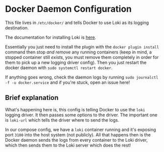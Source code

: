 # Docker Daemon Configuration

This file lives in `/etc/docker/` and tells Docker to use Loki as its logging destination.

The documentation for installing Loki is [here](https://github.com/grafana/loki/tree/master/docs/clients/docker-driver).

Essentially you just need to install the plugin with the `docker plugin install` command then stop _and remove_ any running containers (keep in mind, a stopped container still _exists_, you must remove them completely in order for them to pick up a new logging driver config). Then you just restart the docker daemon with `sudo systemctl restart docker`.

If anything goes wrong, check the daemon logs by running `sudo journalctl -f -u docker.service` and if you're stuck, open an issue here!

## Brief explanation

What's happening here is, this config is telling Docker to use the `loki` logging driver. It then passes some options to the driver. The important one is `loki-url` which tells the driver where to send the logs.

In our compose config, we have a `loki` container running and it's exposing port `3100` into the host system (not publicly). All that happens then is the Docker daemon sends the logs from every container to the Loki driver, which then sends them to the Loki server which does the rest!
